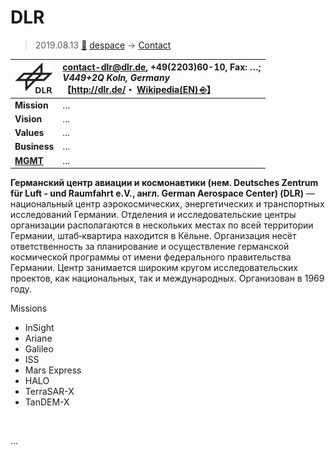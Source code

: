 # DLR
> 2019.08.13 [🚀](../../index/index.md) [despace](../index.md) → [Contact](../contact.md)

|[![](../f/con/d/dlr_logo1_thumb.jpg)](../f/con/d/dlr_logo1.png)|<contact-dlr@dlr.de>, +49(2203)60-10, Fax: …;<br> *V449+2Q Koln, Germany*<br> 【<http://dlr.de/>・ [Wikipedia(EN) ⎆](https://en.wikipedia.org/wiki/German_Aerospace_Center)】|
|:--|:--|
|**Mission**|…|
|**Vision**|…|
|**Values**|…|
|**Business**|…|
|**[MGMT](../mgmt.md)**|…|

**Германский центр авиации и космонавтики (нем. Deutsches Zentrum für Luft - und Raumfahrt e.V., англ. German Aerospace Center) (DLR)** — национальный центр аэрокосмических, энергетических и транспортных исследований Германии. Отделения и исследовательские центры организации располагаются в нескольких местах по всей территории Германии, штаб‑квартира находится в Кёльне. Организация несёт ответственность за планирование и осуществление германской космической программы от имени федерального правительства Германии. Центр занимается широким кругом исследовательских проектов, как национальных, так и международных. Организован в 1969 году.

Missions

   - InSight
   - Ariane
   - Galileo
   - ISS
   - Mars Express
   - HALO
   - TerraSAR-X
   - TanDEM-X


<p style="page-break-after:always"> </p>

…
